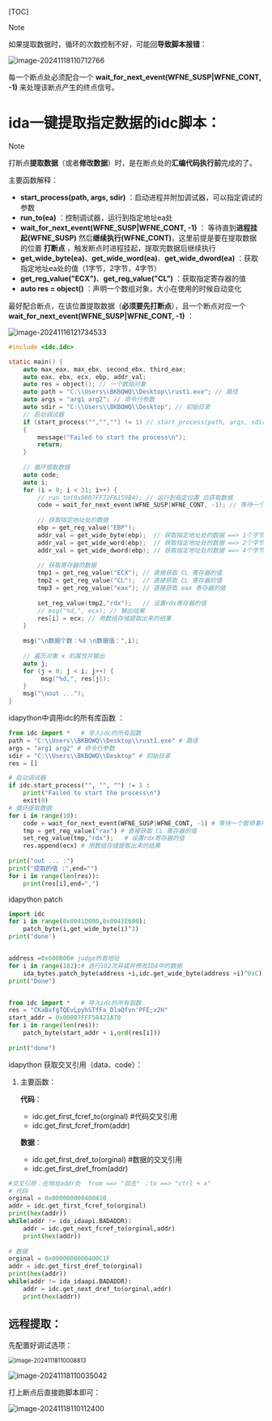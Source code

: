 [TOC]



> [!NOTE]
>
> 如果提取数据时，循环的次数控制不好，可能回**导致脚本报错**：
>
> ![image-20241118110712766](https://gitee.com/poppy-qwq/cloudimage/raw/master/img1/202411181107874.png)
>
> 每一个断点处必须配合一个 **wait_for_next_event(WFNE_SUSP|WFNE_CONT, -1)** 来处理该断点产生的终点信号。



# ida一键提取指定数据的idc脚本：



> [!NOTE]
>
> 打断点**提取数据**（或者**修改数据**）时，是在断点处的**汇编代码执行前**完成的了。

主要函数解释：

* **start_process(path, args, sdir)** ：启动进程并附加调试器，可以指定调试的参数
* **run_to(ea)** ：控制调试器，运行到指定地址ea处
* **wait_for_next_event(WFNE_SUSP|WFNE_CONT, -1)** ： 等待直到**进程挂起(WFNE_SUSP)** 然后**继续执行(WFNE_CONT)**，这里前提是要在提取数据的位置 **打断点** ，触发断点时进程挂起，提取完数据后继续执行
* **get_wide_byte(ea)**、**get_wide_word(ea)**、**get_wide_dword(ea)** ：获取指定地址ea处的值（1字节，2字节，4字节）
* **get_reg_value("ECX")**、**get_reg_value("CL")** ：获取指定寄存器的值
* **auto res = object()** ：声明一个数组对象，大小在使用的时候自动变化

最好配合断点，在该位置提取数据（**必须要先打断点**），且一个断点对应一个**wait_for_next_event(WFNE_SUSP|WFNE_CONT, -1)** ：

![image-20241116121734533](https://gitee.com/poppy-qwq/cloudimage/raw/master/img1/202411161217589.png)

```c
#include <idc.idc>

static main() {
    auto max_eax, max_ebx, second_ebx, third_eax;
    auto eax, ebx, ecx, ebp, addr_val;
	auto res = object(); // 一个数组对象
    auto path = "C:\\Users\\BKBQWQ\\Desktop\\rust1.exe"; // 路径
    auto args = "arg1 arg2"; // 命令行参数
    auto sdir = "C:\\Users\\BKBQWQ\\Desktop"; // 初始目录
    // 启动调试器
    if (start_process("","","") != 1) // start_process(path, args, sdir) ==> 使用默认配置
    {
        message("Failed to start the process\n");
        return;
    }
    
    // 循环提取数据
    auto code;
    auto i;
    for (i = 0; i < 31; i++) {
        // run_to(0x0007FF72FA159B4); // 运行到指定位置 后获取数据
        code = wait_for_next_event(WFNE_SUSP|WFNE_CONT, -1); // 等待一个暂停事件进程挂起 然后继续执行 直到下一个挂起点（前提是要打断点）
        
        // 获取指定地址处的数据
        ebp = get_reg_value("EBP");
        addr_val = get_wide_byte(ebp);	// 获取指定地址处的数据 ==> 1个字节
        addr_val = get_wide_word(ebp);	// 获取指定地址处的数据 ==> 2个字节
        addr_val = get_wide_dword(ebp);	// 获取指定地址处的数据 ==> 4个字节
        
        // 获取寄存器的数据
        tmp1 = get_reg_value("ECX"); // 直接获取 CL 寄存器的值
        tmp2 = get_reg_value("CL");  // 直接获取 CL 寄存器的值
        tmp3 = get_reg_value("eax"); // 直接获取 eax 寄存器的值
        
        set_reg_value(tmp2,"rdx");   // 设置rdx寄存器的值
        // msg("%d,", ecx); // 输出结果
        res[i] = ecx; // 用数组存储提取出来的结果
    }
    
    msg("\n数据个数：%d \n数据值：",i);
    
    // 遍历对象 x 的属性并输出
    auto j;
    for (j = 0; j < i; j++) {
         msg("%d,", res[j]);
    }
    msg("\nout ...");
}
```

idapython中调用idc的所有库函数 ：

```python
from idc import *   # 导入idc的所有函数
path = "C:\\Users\\BKBQWQ\\Desktop\\rust1.exe" # 路径
args = "arg1 arg2" # 命令行参数
sdir = "C:\\Users\\BKBQWQ\\Desktop" # 初始目录
res = []

# 启动调试器
if idc.start_process("", "", "") != 1 :
    print("Failed to start the process\n")
    exit(0)
# 循环提取数据
for i in range(10): 
    code = wait_for_next_event(WFNE_SUSP|WFNE_CONT, -1) # 等待一个暂停事件进程挂起 然后继续执行 直到下一个挂起点（前提是要打断点）
    tmp = get_reg_value("rax") # 直接获取 CL 寄存器的值
    set_reg_value(tmp,"rdx");   # 设置rdx寄存器的值
    res.append(ecx) # 用数组存储提取出来的结果
    
print("out ... :")
print("提取的值 :",end="")
for i in range(len(res)):
    print(res[i],end=",")

```

idapython patch

```py
import idc
for i in range(0x0041D000,0x0041E600):
    patch_byte(i,get_wide_byte(i)^3)
print('done')


address =0x600B00# judge的首地址
for i in range(182):# 进行182次异或并修改IDA中的数据
	ida_bytes.patch_byte(address +i,idc.get_wide_byte(address +i)^0xC)
print("Done")


from idc import *   # 导入idc的所有函数
res = "CKaBxfgTQEvLpyhSTfFa_DlaQfvn'PFE;x2H"
start_addr = 0x00007FFF58421A70
for i in range(len(res)): 
    patch_byte(start_addr + i,ord(res[i]))
    
print("done")
```

idapython 获取交叉引用（data、code）：

1. 主要函数：

   **代码**：

   * idc.get_first_fcref_to(orginal) 	#代码交叉引用
   * idc.get_first_fcref_from(addr)

   **数据**：

   * idc.get_first_dref_to(orginal)	#数据的交叉引用
   * idc.get_first_dref_from(addr)

```py
#交叉引用：在地址addr处  from ==> "双击" ；to ==> "ctrl + x"
# 代码
orginal = 0x000000000400410
addr = idc.get_first_fcref_to(orginal)
print(hex(addr))
while(addr != ida_idaapi.BADADDR):
    addr = idc.get_next_fcref_to(orginal,addr)
    print(hex(addr))
    
# 数据
orginal = 0x0000000000400C1F
addr = idc.get_first_dref_to(orginal)
print(hex(addr))
while(addr != ida_idaapi.BADADDR):
    addr = idc.get_next_dref_to(orginal,addr)
    print(hex(addr))
```



## 远程提取：

先配置好调试选项：

<img src="https://gitee.com/poppy-qwq/cloudimage/raw/master/img1/202411181100870.png" alt="image-20241118110008813" style="zoom: 80%;" />

![image-20241118110035042](https://gitee.com/poppy-qwq/cloudimage/raw/master/img1/202411181100152.png)

打上断点后直接跑脚本即可：

![image-20241118110112400](https://gitee.com/poppy-qwq/cloudimage/raw/master/img1/202411181101506.png)

